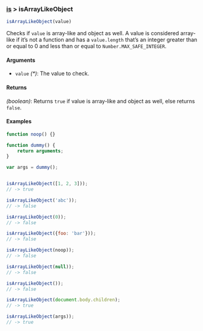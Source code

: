 ### [is](../) > isArrayLikeObject

```js
isArrayLikeObject(value)
```

Checks if `value` is array-like and object as well.
A value is considered array-like if it’s not a function and has a `value.length` that’s an
integer greater than or equal to 0 and less than or equal to `Number.MAX_SAFE_INTEGER`.

#### Arguments

- `value` _(*)_: The value to check.

#### Returns

_(boolean)_: Returns `true` if value is array-like and object as well, else returns `false`.

#### Examples
```js
function noop() {}

function dummy() {
    return arguments;
}

var args = dummy();


isArrayLikeObject([1, 2, 3]));
// -> true

isArrayLikeObject('abc'));
// -> false

isArrayLikeObject(0));
// -> false

isArrayLikeObject({foo: 'bar'}));
// -> false

isArrayLikeObject(noop));
// -> false

isArrayLikeObject(null));
// -> false

isArrayLikeObject());
// -> false

isArrayLikeObject(document.body.children);
// -> true

isArrayLikeObject(args));
// -> true
```
